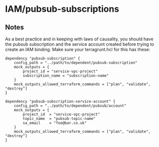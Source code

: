 # IAM/pubsub-subscriptions

## Notes
As a best practice and in keeping with laws of causality, you should have the pubsub subscription and the service account created before trying to create an IAM binding. Make sure your terragrunt.hcl for this has these:

```
dependency "pubsub-subscription" {
    config_path = "../path/to/dependent/pubsub-subscription"
    mock_outputs = {
        project_id = "service-vpc-project"
        subscription_name = "subscription-name"
    }
    mock_outputs_allowed_terraform_commands = ["plan", "validate", "destroy"]
}

dependency "pubsub-subscription-service-account" {
    config_path = "../path/to/dependent/pubsub/account"
    mock_outputs = {
        project_id  = "service-vpc-project"
        topic_name  = "pubsub-topic-name"
        sa_email    = "foo@bar.co.uk"
    }
    mock_outputs_allowed_terraform_commands = ["plan", "validate", "destroy"]
}
```